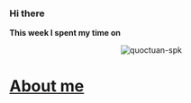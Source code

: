 ### Hi there 
**This week I spent my time on**

<p align="center"> <img src="https://github-readme-stats.vercel.app/api?username=quoctuan-iot&show_icons=true&theme=gotham" alt="quoctuan-spk" />
  
# [About me](https://quoctuan-iot.github.io/) 
